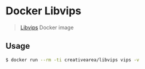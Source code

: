 # Docker Libvips

> [Libvips](https://github.com/jcupitt/libvips) Docker image

## Usage

```bash
$ docker run --rm -ti creativearea/libvips vips -v
```
